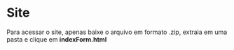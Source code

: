 # Site
Para acessar o site, apenas baixe o arquivo em formato .zip, extraia em uma pasta e clique em __indexForm.html__
